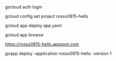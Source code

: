 
gocloud auth login

gcloud config set project rosso0815-hello

gcloud app deploy app.yaml

gcloud app browse


https://rosso0815-hello.appspot.com

goapp deploy -application rosso0815-hello -version 1




